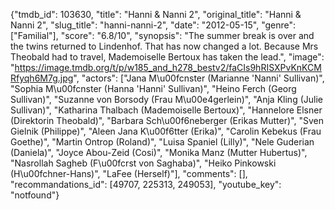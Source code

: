 {"tmdb_id": 103630, "title": "Hanni & Nanni 2", "original_title": "Hanni & Nanni 2", "slug_title": "hanni-nanni-2", "date": "2012-05-15", "genre": ["Familial"], "score": "6.8/10", "synopsis": "The summer break is over and the twins returned to Lindenhof. That has now changed a lot. Because Mrs Theobald had to travel, Mademoiselle Bertoux has taken the lead.", "image": "https://image.tmdb.org/t/p/w185_and_h278_bestv2/faCIs9hRISXPvKnKCMRfyqh6M7g.jpg", "actors": ["Jana M\u00fcnster (Marianne 'Nanni' Sullivan)", "Sophia M\u00fcnster (Hanna 'Hanni' Sullivan)", "Heino Ferch (Georg Sullivan)", "Suzanne von Borsody (Frau M\u00e4gerlein)", "Anja Kling (Julie Sullivan)", "Katharina Thalbach (Mademoiselle Bertoux)", "Hannelore Elsner (Direktorin Theobald)", "Barbara Sch\u00f6neberger (Erikas Mutter)", "Sven Gielnik (Philippe)", "Aleen Jana K\u00f6tter (Erika)", "Carolin Kebekus (Frau Goethe)", "Martin Ontrop (Roland)", "Luisa Spaniel (Lilly)", "Nele Guderian (Daniela)", "Joyce Abou-Zeid (Cosi)", "Monika Manz (Mutter Hubertus)", "Nasrollah Sagheb (F\u00fcrst von Saghaba)", "Heiko Pinkowski (H\u00fchner-Hans)", "LaFee (Herself)"], "comments": [], "recommandations_id": [49707, 225313, 249053], "youtube_key": "notfound"}